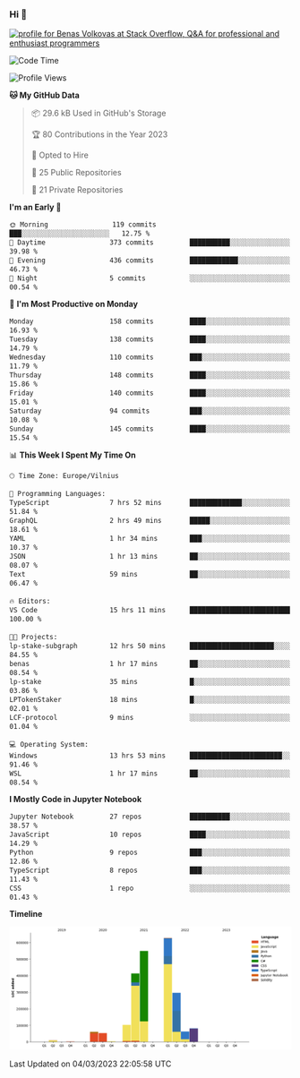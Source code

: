 ### Hi 👋
<a href="https://stackoverflow.com/users/14954249/benas-volkovas"><img src="https://stackoverflow.com/users/flair/14954249.png?theme=dark" width="208" height="58" alt="profile for Benas Volkovas at Stack Overflow, Q&amp;A for professional and enthusiast programmers" title="profile for Benas Volkovas at Stack Overflow, Q&amp;A for professional and enthusiast programmers"></a>

<!--START_SECTION:waka-->
![Code Time](http://img.shields.io/badge/Code%20Time-1%2C300%20hrs%2050%20mins-blue)

![Profile Views](http://img.shields.io/badge/Profile%20Views-0-blue)

**🐱 My GitHub Data** 

> 📦 29.6 kB Used in GitHub's Storage 
 > 
> 🏆 80 Contributions in the Year 2023
 > 
> 💼 Opted to Hire
 > 
> 📜 25 Public Repositories 
 > 
> 🔑 21 Private Repositories 
 > 
**I'm an Early 🐤** 

```text
🌞 Morning                119 commits         ███░░░░░░░░░░░░░░░░░░░░░░   12.75 % 
🌆 Daytime                373 commits         ██████████░░░░░░░░░░░░░░░   39.98 % 
🌃 Evening                436 commits         ████████████░░░░░░░░░░░░░   46.73 % 
🌙 Night                  5 commits           ░░░░░░░░░░░░░░░░░░░░░░░░░   00.54 % 
```
📅 **I'm Most Productive on Monday** 

```text
Monday                   158 commits         ████░░░░░░░░░░░░░░░░░░░░░   16.93 % 
Tuesday                  138 commits         ████░░░░░░░░░░░░░░░░░░░░░   14.79 % 
Wednesday                110 commits         ███░░░░░░░░░░░░░░░░░░░░░░   11.79 % 
Thursday                 148 commits         ████░░░░░░░░░░░░░░░░░░░░░   15.86 % 
Friday                   140 commits         ████░░░░░░░░░░░░░░░░░░░░░   15.01 % 
Saturday                 94 commits          ███░░░░░░░░░░░░░░░░░░░░░░   10.08 % 
Sunday                   145 commits         ████░░░░░░░░░░░░░░░░░░░░░   15.54 % 
```


📊 **This Week I Spent My Time On** 

```text
🕑︎ Time Zone: Europe/Vilnius

💬 Programming Languages: 
TypeScript               7 hrs 52 mins       █████████████░░░░░░░░░░░░   51.84 % 
GraphQL                  2 hrs 49 mins       █████░░░░░░░░░░░░░░░░░░░░   18.61 % 
YAML                     1 hr 34 mins        ███░░░░░░░░░░░░░░░░░░░░░░   10.37 % 
JSON                     1 hr 13 mins        ██░░░░░░░░░░░░░░░░░░░░░░░   08.07 % 
Text                     59 mins             ██░░░░░░░░░░░░░░░░░░░░░░░   06.47 % 

🔥 Editors: 
VS Code                  15 hrs 11 mins      █████████████████████████   100.00 % 

🐱‍💻 Projects: 
lp-stake-subgraph        12 hrs 50 mins      █████████████████████░░░░   84.55 % 
benas                    1 hr 17 mins        ██░░░░░░░░░░░░░░░░░░░░░░░   08.54 % 
lp-stake                 35 mins             █░░░░░░░░░░░░░░░░░░░░░░░░   03.86 % 
LPTokenStaker            18 mins             █░░░░░░░░░░░░░░░░░░░░░░░░   02.01 % 
LCF-protocol             9 mins              ░░░░░░░░░░░░░░░░░░░░░░░░░   01.04 % 

💻 Operating System: 
Windows                  13 hrs 53 mins      ███████████████████████░░   91.46 % 
WSL                      1 hr 17 mins        ██░░░░░░░░░░░░░░░░░░░░░░░   08.54 % 
```

**I Mostly Code in Jupyter Notebook** 

```text
Jupyter Notebook         27 repos            ██████████░░░░░░░░░░░░░░░   38.57 % 
JavaScript               10 repos            ████░░░░░░░░░░░░░░░░░░░░░   14.29 % 
Python                   9 repos             ███░░░░░░░░░░░░░░░░░░░░░░   12.86 % 
TypeScript               8 repos             ███░░░░░░░░░░░░░░░░░░░░░░   11.43 % 
CSS                      1 repo              ░░░░░░░░░░░░░░░░░░░░░░░░░   01.43 % 
```



**Timeline**

![Lines of Code chart](https://raw.githubusercontent.com/BenasVolkovas/BenasVolkovas/main/assets/bar_graph.png)


 Last Updated on 04/03/2023 22:05:58 UTC
<!--END_SECTION:waka-->
